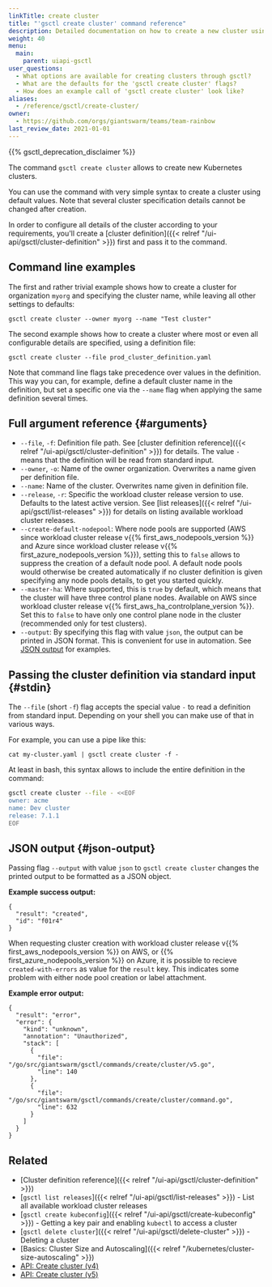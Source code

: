 ```yaml
---
linkTitle: create cluster
title: "'gsctl create cluster' command reference"
description: Detailed documentation on how to create a new cluster using the 'create cluster' command in gsctl.
weight: 40
menu:
  main:
    parent: uiapi-gsctl
user_questions:
  - What options are available for creating clusters through gsctl?
  - What are the defaults for the 'gsctl create cluster' flags?
  - How does an example call of 'gsctl create cluster' look like?
aliases:
  - /reference/gsctl/create-cluster/
owner:
  - https://github.com/orgs/giantswarm/teams/team-rainbow
last_review_date: 2021-01-01
---
```


{{% gsctl_deprecation_disclaimer %}}

The command `gsctl create cluster` allows to create new Kubernetes clusters.

You can use the command with very simple syntax to create a cluster using default values. Note that several cluster specification details cannot be changed after creation.

In order to configure all details of the cluster according to your requirements, you'll create a [cluster definition]({{< relref "/ui-api/gsctl/cluster-definition" >}}) first and pass it to the command.

## Command line examples

The first and rather trivial example shows how to create a cluster for organization `myorg` and specifying the cluster name, while leaving all other settings to defaults:

```nohighlight
gsctl create cluster --owner myorg --name "Test cluster"
```

The second example shows how to create a cluster where most or even all configurable details are specified, using a definition file:

```nohighlight
gsctl create cluster --file prod_cluster_definition.yaml
```

Note that command line flags take precedence over values in the definition. This way you can, for example, define a default cluster name in the definition, but set a specific one via the `--name` flag when applying the same definition several times.

## Full argument reference {#arguments}

- `--file`, `-f`: Definition file path. See [cluster definition reference]({{< relref "/ui-api/gsctl/cluster-definition" >}}) for details. The value `-` means that the definition will be read from standard input.
- `--owner`, `-o`: Name of the owner organization. Overwrites a name given per definition file.
- `--name`: Name of the cluster. Overwrites name given in definition file.
- `--release`, `-r`: Specific the workload cluster release version to use. Defaults to the latest active version. See [list releases]({{< relref "/ui-api/gsctl/list-releases" >}}) for details on listing available workload cluster releases.
- `--create-default-nodepool`: Where node pools are supported (AWS since workload cluster release v{{% first_aws_nodepools_version %}} and Azure since workload cluster release v{{% first_azure_nodepools_version %}}), setting this to `false` allows to suppress the creation of a default node pool. A default node pools would otherwise be created automatically if no cluster definition is given specifying any node pools details, to get you started quickly.
- `--master-ha`: Where supported, this is `true` by default, which means that the cluster will have three control plane nodes. Available on AWS since workload cluster release v{{% first_aws_ha_controlplane_version %}}. Set this to `false` to have only one control plane node in the cluster (recommended only for test clusters).
- `--output`: By specifying this flag with value `json`, the output can be printed in JSON format. This is convenient for use in automation. See [JSON output](#json-output) for examples.

## Passing the cluster definition via standard input {#stdin}

The `--file` (short `-f`) flag accepts the special value `-` to read a definition from standard input. Depending on your shell you can make use of that in various ways.

For example, you can use a pipe like this:

```nohighlight
cat my-cluster.yaml | gsctl create cluster -f -
```

At least in bash, this syntax allows to include the entire definition in the command:

```bash
gsctl create cluster --file - <<EOF
owner: acme
name: Dev cluster
release: 7.1.1
EOF
```

## JSON output {#json-output}

Passing flag `--output` with value `json` to `gsctl create cluster` changes the printed output to be formatted as a JSON object.

**Example success output:**

```nohighlight
{
  "result": "created",
  "id": "f01r4"
}
```

When requesting cluster creation with workload cluster release v{{% first_aws_nodepools_version %}} on AWS, or {{% first_azure_nodepools_version %}} on Azure, it is possible to recieve `created-with-errors` as value for the `result` key. This indicates some problem with either node pool creation or label attachment.

**Example error output:**

```nohighlight
{
  "result": "error",
  "error": {
    "kind": "unknown",
    "annotation": "Unauthorized",
    "stack": [
      {
        "file": "/go/src/giantswarm/gsctl/commands/create/cluster/v5.go",
        "line": 140
      },
      {
        "file": "/go/src/giantswarm/gsctl/commands/create/cluster/command.go",
        "line": 632
      }
    ]
  }
}
```

## Related

- [Cluster definition reference]({{< relref "/ui-api/gsctl/cluster-definition" >}})
- [`gsctl list releases`]({{< relref "/ui-api/gsctl/list-releases" >}}) - List all available workload cluster releases
- [`gsctl create kubeconfig`]({{< relref "/ui-api/gsctl/create-kubeconfig" >}}) - Getting a key pair and enabling `kubectl` to access a cluster
- [`gsctl delete cluster`]({{< relref "/ui-api/gsctl/delete-cluster" >}}) - Deleting a cluster
- [Basics: Cluster Size and Autoscaling]({{< relref "/kubernetes/cluster-size-autoscaling" >}})
- [API: Create cluster (v4)](/api/#operation/addCluster)
- [API: Create cluster (v5)](/api/#operation/addClusterV5)
